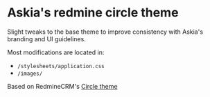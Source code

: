 Askia's redmine circle theme
======

Slight tweaks to the base theme to improve consistency with Askia's branding and UI guidelines.

Most modifications are located in:

* `/stylesheets/application.css`
* `/images/`

Based on RedmineCRM's [Circle theme](http://redminecrm.com/pages/circle-theme)
